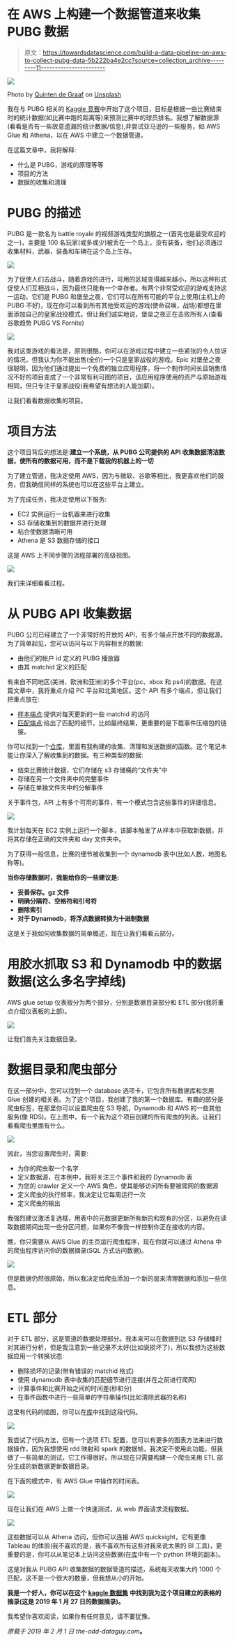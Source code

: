 # 在 AWS 上构建一个数据管道来收集 PUBG 数据

> 原文：<https://towardsdatascience.com/build-a-data-pipeline-on-aws-to-collect-pubg-data-5b222ba4e2cc?source=collection_archive---------11----------------------->

![](img/c0bd18227153f46a32d5adbc0f002a10.png)

Photo by [Quinten de Graaf](https://unsplash.com/@quinten149?utm_source=medium&utm_medium=referral) on [Unsplash](https://unsplash.com?utm_source=medium&utm_medium=referral)

我在与 PUBG 相关的 [Kaggle 竞赛](https://www.kaggle.com/c/pubg-finish-placement-prediction)中开始了这个项目，目标是根据一些比赛结束时的统计数据(如比赛中跑的距离等)来预测比赛中的球员排名。我想了解数据源(看看是否有一些故意遗漏的统计数据/信息),并尝试亚马逊的一些服务，如 AWS Glue 和 Athena，以在 AWS 中建立一个数据管道。

在这篇文章中，我将解释:

*   什么是 PUBG，游戏的原理等等
*   项目的方法
*   数据的收集和清理

# PUBG 的描述

PUBG 是一款名为 battle royale 的视频游戏类型的旗舰之一(首先也是最受欢迎的之一)，主要是 100 名玩家(或多或少)被丢在一个岛上，没有装备，他们必须通过收集材料，武器，装备和车辆在这个岛上生存。

![](img/b0e5bd9d08a71398179eed68e977b0a5.png)

为了促使人们去战斗，随着游戏的进行，可用的区域变得越来越小，所以这种形式促使人们互相战斗，因为最终只能有一个幸存者。有两个非常受欢迎的游戏支持这一运动，它们是 PUBG 和堡垒之夜，它们可以在所有可能的平台上使用(主机上的 PUBG 不好)，现在你可以看到所有其他受欢迎的游戏(使命召唤，战场)都想在里面添加自己的皇家战役模式，但让我们诚实地说，堡垒之夜正在击败所有人(查看谷歌趋势 PUBG VS Fornite)

![](img/cd0912a62913c0a2bd6c131a0fd506aa.png)

我对这类游戏的看法是，原则很酷，你可以在游戏过程中建立一些紧张的令人惊讶的情况，但我认为你不能出售(全价)一个只是皇家战役的游戏。Epic 对堡垒之夜很聪明，因为他们通过提出一个免费的独立应用程序，将一个制作时间长且销售情况不好的项目变成了一个非常有利可图的项目，该应用程序使用的资产与原始游戏相同，但只专注于皇家战役(我希望有想法的人能加薪)。

让我们看看数据收集的项目。

# 项目方法

这个项目背后的想法是:**建立一个系统，从 PUBG 公司提供的 API 收集数据清洁数据，使所有的数据可用，而不是下载我的机器上的一切**

为了建立管道，我决定使用 AWS，因为与微软、谷歌等相比，我更喜欢他们的服务，但我确信同样的系统也可以在这些平台上建立。

为了完成任务，我决定使用以下服务:

*   EC2 实例运行一台机器来进行收集
*   S3 存储收集到的数据并进行处理
*   粘合使数据清晰可用
*   Athena 是 S3 数据存储的接口

这是 AWS 上不同步骤的流程部署的高级视图。

![](img/4058afaa63267e353682e13c65aa2243.png)

我们来详细看看过程。

# 从 PUBG API 收集数据

PUBG 公司已经建立了一个非常好的开放的 API，有多个端点开放不同的数据源。为了简单起见，您可以访问与以下内容相关的数据:

*   由他们的帐户 id 定义的 PUBG 播放器
*   由其 matchid 定义的匹配

有来自不同地区(美洲、欧洲和亚洲)的多个平台(pc、xbox 和 ps4)的数据。在这篇文章中，我将重点介绍 PC 平台和北美地区。这个 API 有多个端点，但让我们把重点放在:

*   [样本端点](https://documentation.playbattlegrounds.com/en/samples-endpoint.html):提供对每天更新的一些 matchid 的访问
*   [匹配端点](https://documentation.playbattlegrounds.com/en/matches-endpoint.html):给出了匹配的细节，比如最终结果，更重要的是下载事件压缩包的链接。

你可以找到一个[仓库](https://github.com/jeanmidevacc/pubg-datacollection)，里面有我构建的收集、清理和发送数据的函数。这个笔记本能让你深入了解收集到的数据。有三种类型的数据:

*   结束比赛统计数据，它们存储在 s3 存储桶的“文件夹”中
*   存储在另一个文件夹中的完整事件
*   存储在单独文件夹中的分解事件

关于事件包，API 上有多个可用的事件，有一个模式包含这些事件的详细信息。

![](img/2428392172f4d7dda9175b70a98a366f.png)

我计划每天在 EC2 实例上运行一个脚本，该脚本触发了从样本中获取新数据，并将其存储在正确的文件夹和 day 文件夹中。

为了获得一般信息，比赛的细节被收集到一个 dynamodb 表中(比如人数，地图名称等)。

**当你存储数据时，我能给你的一些建议是:**

*   **妥善保存。gz 文件**
*   **明确分隔符、空格符和引号符**
*   **删除索引**
*   **对于 Dynamodb，将浮点数据转换为十进制数据**

这是关于我如何收集数据的简单概述，现在让我们看看云部分。

# 用胶水抓取 S3 和 Dynamodb 中的数据数据(这么多名字掉线)

AWS glue setup 仪表板分为两个部分，分别是数据目录部分和 ETL 部分(我将重点介绍仪表板的上部)。

![](img/cca7857f8319d377ec316d056a0fe6f3.png)

让我们首先关注数据目录。

# 数据目录和爬虫部分

在这一部分中，您可以找到一个 database 选项卡，它包含所有数据库和您用 Glue 创建的相关表。为了这个项目，我创建了我的第一个数据库。有趣的部分是爬虫标签，在那里你可以设置爬虫在 S3 导航，Dynamodb 和 AWS 的一些其他服务(像 RDS)。在上图中，有一个我为这个项目创建的所有爬虫的列表。让我们看看爬虫里面有什么。

![](img/b0868e9bfc38610c7b73dc0bd5647134.png)

因此，当您设置爬虫时，需要:

*   为你的爬虫取一个名字
*   定义数据源，在本例中，我将关注三个事件和我的 Dynamodb 表
*   为您的 crawler 定义一个 AWS 角色，使其能够访问所有要被爬网的数据源
*   定义爬虫的执行频率，我决定让它每周运行一次
*   定义爬虫的输出

我强烈建议激活复选框，用表中的元数据更新所有新的和现有的分区，以避免在读取数据期间出现一些分区问题，如果你不像我一样控制你正在接收的内容。

瞧，你只需要从 AWS Glue 的主页运行爬虫程序，现在你就可以通过 Athena 中的爬虫程序访问你的数据摘录(SQL 方式访问数据)。

![](img/4c1c4bfca2a0a600fdb56789d9739808.png)

但是数据仍然很原始，所以我决定给爬虫添加一个新的层来清理数据和添加一些信息。

# ETL 部分

对于 ETL 部分，这是管道的数据处理部分。我本来可以在数据到达 S3 存储桶时对其进行分析，但是我注意到一些记录不太好(比如说损坏了)，所以我想为这些数据应用一个转换状态:

*   删除损坏的记录(带有错误的 matchid 格式)
*   使用 dynamodb 表中收集的匹配细节进行连接(并在之前进行爬网)
*   计算事件和比赛开始之间的时间差(秒和分)
*   在事件函数中进行一些简单的字符串操作(比如清除武器的名称)

这里有代码的插图，你可以在[库](https://github.com/jeanmidevacc/pubg-datacollection/blob/master/etl_example.py)中找到这段代码。

![](img/646d7658a9c66f000e9875b9bd8ce8c7.png)

我尝试了代码方法，但有一个选项 ETL 配置，您可以有更多的图表方法来进行数据操作，因为我想使用 rdd 映射和 spark 的数据帧，我决定不使用此功能，但我做了一些简单的测试，它工作得很好。所以现在只需要构建一个爬虫来用 ETL 部分生成的新数据更新数据目录。

在下面的模式中，有 AWS Glue 中操作的时间表。

![](img/33447ce6d40ab1eeffe360196fe1e78e.png)

现在让我们在 AWS 上做一个快速测试，从 web 界面请求流程数据。

![](img/788cee7c5970561e8998120416923905.png)

这些数据可以从 Athena 访问，但你可以连接 AWS quicksight，它有更像 Tableau 的体验(我不喜欢的是，我不喜欢所有这些对我来说太黑的 BI 工具)，更重要的是，你可以从笔记本上访问这些数据(在[库](https://github.com/jeanmidevacc/pubg-datacollection/blob/master/environnement.yml)中有一个 python 环境的副本)。

这是对我从 PUBG API 收集数据的数据管道的描述，系统每天收集大约 1000 个匹配，这不是一个很大的数量，但我想从小的开始。

**我是一个好人，你可以在这个** [**kaggle 数据集**](https://www.kaggle.com/jeanmidev/pubgevents) **中找到我为这个项目建立的表格的摘录(这是 2019 年 1 月 27 日的数据摘录)。**

我希望你喜欢阅读，如果你有任何意见，请不要犹豫。

*原载于 2019 年 2 月 1 日 the-odd-dataguy.com*[](http://the-odd-dataguy.com)**。**